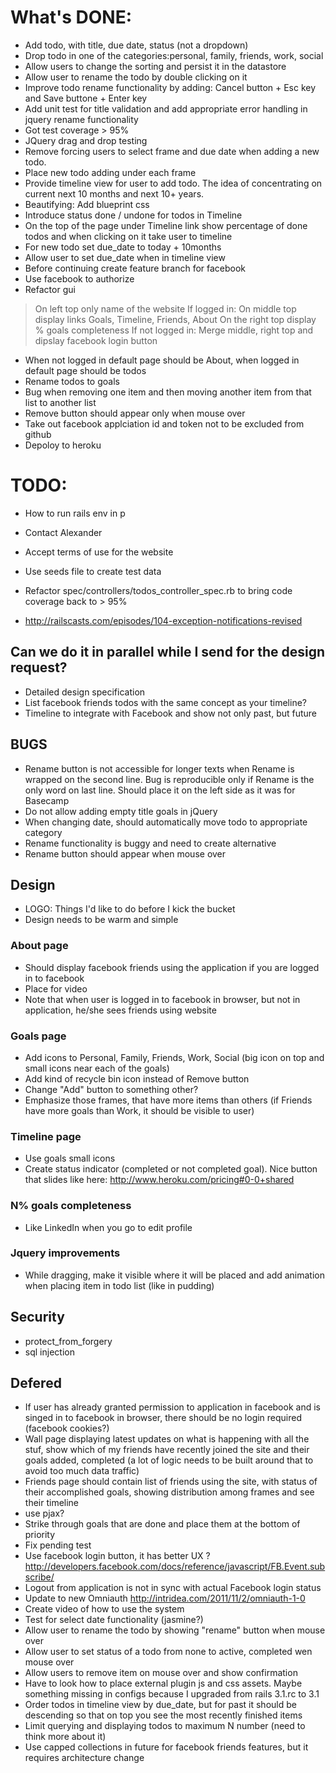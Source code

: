# What's DONE: 
* Add todo, with title, due date, status (not a dropdown)
* Drop todo in one of the categories:personal, family, friends, work, social 
* Allow users to change the sorting and persist it in the datastore
* Allow user to rename the todo by double clicking on it
* Improve todo rename functionality by adding: Cancel button + Esc key and Save buttone + Enter key
* Add unit test for title validation and add appropriate error handling in jquery rename functionality
* Got test coverage > 95%
* JQuery drag and drop testing 
* Remove forcing users to select frame and due date when adding a new todo.
* Place new todo adding under each frame
* Provide timeline view for user to add todo. The idea of concentrating on current next 10 months and next 10+ years.
* Beautifying: Add blueprint css
* Introduce status done / undone for todos in Timeline 
* On the top of the page under Timeline link show percentage of done todos and when clicking on it take user to timeline
* For new todo set due_date to today + 10months
* Allow user to set due_date when in timeline view 
* Before continuing create feature branch for facebook
* Use facebook to authorize
* Refactor gui 
> On left top only name of the website
If logged in:
> On middle top display links Goals, Timeline, Friends, About
> On the right top display % goals completeness
If not logged in:
> Merge middle, right top and dipslay facebook login button
* When not logged in default page should be About, when logged in default page should be todos
* Rename todos to goals
* Bug when removing one item and then moving another item from that list to another list
* Remove button should appear only when mouse over
* Take out facebook applciation id and token not to be excluded from github
* Depoloy to heroku

# TODO:

* How to run rails env in p
* Contact Alexander 
* Accept terms of use for the website
* Use seeds file to create test data

* Refactor spec/controllers/todos_controller_spec.rb to bring code coverage back to > 95%
* http://railscasts.com/episodes/104-exception-notifications-revised

## Can we do it in parallel while I send for the design request?
* Detailed design specification
* List facebook friends todos with the same concept as your timeline? 
* Timeline to integrate with Facebook and show not only past, but future

## BUGS
* Rename button is not accessible for longer texts when Rename is wrapped on the second line. Bug is reproducible only if Rename is the only word on last line. Should place it on the left side as it was for Basecamp
* Do not allow adding empty title goals in jQuery
* When changing date, should automatically move todo to appropriate category
* Rename functionality is buggy and need to create alternative
* Rename button should appear when mouse over

## Design
* LOGO: Things I'd like to do before I kick the bucket
* Design needs to be warm and simple

### About page
* Should display facebook friends using the application if you are logged in to facebook
* Place for video
* Note that when user is logged in to facebook in browser, but not in application, he/she sees friends using website

### Goals page
* Add icons to Personal, Family, Friends, Work, Social (big icon on top and small icons near each of the goals)
* Add kind of recycle bin icon instead of Remove button
* Change "Add" button to something other? 
* Emphasize those frames, that have more items than others (if Friends have more goals than Work, it should be visible to user)

### Timeline page
* Use goals small icons
* Create status indicator (completed or not completed goal). Nice button that slides like here: http://www.heroku.com/pricing#0-0+shared


### N% goals completeness
* Like LinkedIn when you go to edit profile

### Jquery improvements
* While dragging, make it visible where it will be placed and add animation when placing item in todo list (like in pudding)
 


## Security
* protect_from_forgery
* sql injection



## Defered
* If user has already granted permission to application in facebook and is singed in to facebook in browser, there should be no login required (facebook cookies?)
* Wall page displaying latest updates on what is happening with all the stuf, show which of my friends have recently joined the site and their goals added, completed (a lot of logic needs to be built around that to avoid too much data traffic)
* Friends page should contain list of friends using the site, with status of their accomplished goals, showing distribution among frames and see their timeline
* use pjax?
* Strike through goals that are done and place them at the bottom of priority
* Fix pending test
* Use facebook login button, it has better UX 
  ? http://developers.facebook.com/docs/reference/javascript/FB.Event.subscribe/
* Logout from application is not in sync with actual Facebook login status
* Update to new Omniauth http://intridea.com/2011/11/2/omniauth-1-0
* Create video of how to use the system
* Test for select date functionality (jasmine?)
* Allow user to rename the todo by showing "rename" button when mouse over
* Allow user to set status of a todo from none to active, completed wen mouse over
* Allow users to remove item on mouse over and show confirmation
* Have to look how to place external plugin js and css assets. Maybe something missing in configs because I upgraded from rails 3.1.rc to 3.1
* Order todos in timeline view by due_date, but for past it should be descending so that on top you see the most recently finished items
* Limit querying and displaying todos to maximum N number (need to think more about it)
* Use capped collections in future for facebook friends features, but it requires architecture change
